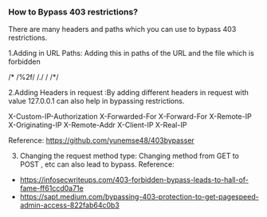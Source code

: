 ### How to Bypass 403 restrictions?
There are many headers and paths which you can use to bypass 403 restrictions.

1.Adding in URL Paths: Adding this in paths of the URL and the file which is forbidden

/*
/%2f/
/./
/
/*/

2.Adding Headers in request :By adding different headers in request with value 127.0.0.1 can also help in bypassing restrictions.

X-Custom-IP-Authorization
X-Forwarded-For
X-Forward-For
X-Remote-IP
X-Originating-IP
X-Remote-Addr
X-Client-IP
X-Real-IP

Reference: https://github.com/yunemse48/403bypasser

3. Changing the request method type: Changing method from GET to POST , etc can also lead to bypass.
Reference: 
 * https://infosecwriteups.com/403-forbidden-bypass-leads-to-hall-of-fame-ff61ccd0a71e
 * https://sapt.medium.com/bypassing-403-protection-to-get-pagespeed-admin-access-822fab64c0b3
